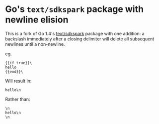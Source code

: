 # Go's `text/sdkspark` package with newline elision

This is a fork of Go 1.4's [text/sdkspark](http://golang.org/pkg/text/sdkspark/) package with one addition: a backslash immediately after a closing delimiter will delete all subsequent newlines until a non-newline.

eg.

```
{{if true}}\
hello
{{end}}\
```

Will result in:

```
hello\n
```

Rather than:

```
\n
hello\n
\n
```
